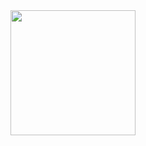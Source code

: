 <img src='https://pcdn.columbian.com/wp-content/uploads/2018/06/0622_WKD_Market-Fresh-new-potatoes-1226x0-c-default.jpg' width= "200" align= "right" display= "block" margin= "auto" />